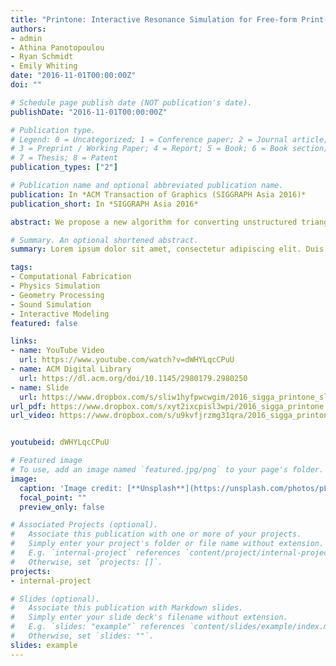 ```yaml
---
title: "Printone: Interactive Resonance Simulation for Free-form Print-wind Instrument Design"
authors:
- admin
- Athina Panotopoulou
- Ryan Schmidt
- Emily Whiting
date: "2016-11-01T00:00:00Z"
doi: ""

# Schedule page publish date (NOT publication's date).
publishDate: "2016-11-01T00:00:00Z"

# Publication type.
# Legend: 0 = Uncategorized; 1 = Conference paper; 2 = Journal article;
# 3 = Preprint / Working Paper; 4 = Report; 5 = Book; 6 = Book section;
# 7 = Thesis; 8 = Patent
publication_types: ["2"]

# Publication name and optional abbreviated publication name.
publication: In *ACM Transaction of Graphics (SIGGRAPH Asia 2016)*
publication_short: In *SIGGRAPH Asia 2016*

abstract: We propose a new algorithm for converting unstructured triangle meshes into ones with a consistent topology for machine learning applications. We combine the orthogonal depth map computation and the shrink wrapping approach to efficiently and robustly parameterize the triangle geometry regardless of imperfections such as inverted faces, holes, and self-intersections. The converted mesh is consistently and compactly parameterized and thus is suitable for machine learning. We use an autoencoder network to extract the manifold of shapes in the same category to explore and synthesize a variety of shapes. Furthermore, we introduce a direct manipulation interface to navigate the synthesis. We demonstrate our approach with over one thousand car shapes represented in unstructured triangle meshes.

# Summary. An optional shortened abstract.
summary: Lorem ipsum dolor sit amet, consectetur adipiscing elit. Duis posuere tellus ac convallis placerat. Proin tincidunt magna sed ex sollicitudin condimentum.

tags:
- Computational Fabrication
- Physics Simulation
- Geometry Processing
- Sound Simulation
- Interactive Modeling
featured: false

links:
- name: YouTube Video
  url: https://www.youtube.com/watch?v=dWHYLqcCPuU
- name: ACM Digital Library
  url: https://dl.acm.org/doi/10.1145/2980179.2980250
- name: Slide 
  url: https://www.dropbox.com/s/sliw1hyfpwcwgim/2016_sigga_printone_slides.pdf
url_pdf: https://www.dropbox.com/s/xyt2ixcpisl3wpi/2016_sigga_printone.pdf
url_video: https://www.dropbox.com/s/u9kvfjrzmg31qra/2016_sigga_printone.mp4


youtubeid: dWHYLqcCPuU

# Featured image
# To use, add an image named `featured.jpg/png` to your page's folder. 
image:
  caption: 'Image credit: [**Unsplash**](https://unsplash.com/photos/pLCdAaMFLTE)'
  focal_point: ""
  preview_only: false

# Associated Projects (optional).
#   Associate this publication with one or more of your projects.
#   Simply enter your project's folder or file name without extension.
#   E.g. `internal-project` references `content/project/internal-project/index.md`.
#   Otherwise, set `projects: []`.
projects:
- internal-project

# Slides (optional).
#   Associate this publication with Markdown slides.
#   Simply enter your slide deck's filename without extension.
#   E.g. `slides: "example"` references `content/slides/example/index.md`.
#   Otherwise, set `slides: ""`.
slides: example
---
```

<!--
{{% alert note %}}
Click the *Cite* button above to demo the feature to enable visitors to import publication metadata into their reference management software.
{{% /alert %}}

{{% alert note %}}
Click the *Slides* button above to demo Academic's Markdown slides feature.
{{% /alert %}}

Supplementary notes can be added here, including [code and math](https://sourcethemes.com/academic/docs/writing-markdown-latex/).
-->